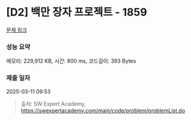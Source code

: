 # [D2] 백만 장자 프로젝트 - 1859 

[문제 링크](https://swexpertacademy.com/main/code/problem/problemDetail.do?contestProbId=AV5LrsUaDxcDFAXc) 

### 성능 요약

메모리: 229,912 KB, 시간: 800 ms, 코드길이: 393 Bytes

### 제출 일자

2025-03-11 09:53



> 출처: SW Expert Academy, https://swexpertacademy.com/main/code/problem/problemList.do
